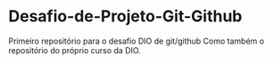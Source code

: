 # Desafio-de-Projeto-Git-Github
Primeiro repositório para o desafio DIO de git/github 
Como também o repositório do próprio curso da DIO.
